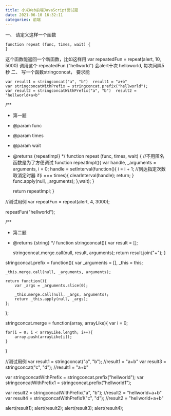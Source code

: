```yaml
---
title: 小米Web前端JavaScript面试题
date: 2021-06-10 16:32:11
categories: 前端
---
```

一、
请定义这样一个函数

```
function repeat (func, times, wait) {
}
```
这个函数能返回一个新函数，比如这样用
var repeatedFun = repeat(alert, 10, 5000)
调用这个 repeatedFun ("hellworld")
会alert十次 helloworld, 每次间隔5秒
二、
写一个函数stringconcat， 要求能
```
var result1 = stringconcat("a", "b")  result1 = "a+b"
var stringconcatWithPrefix = stringconcat.prefix("hellworld");
var result2 = stringconcatWithPrefix("a", "b")  result2 = "hellworld+a+b"
```

/**
 * 第一题
 * @param func
 * @param times
 * @param wait
 * @returns {repeatImpl}
 */
function repeat (func, times, wait) {
    //不用匿名函数是为了方便调试
    function repeatImpl(){
        var handle,
            _arguments = arguments,
            i = 0;
        handle = setInterval(function(){
            i = i + 1;
            //到达指定次数取消定时器
            if(i === times){
                clearInterval(handle);
                return;
            }
            func.apply(null, _arguments);
        },wait);
    }

    return repeatImpl;
}

//测试用例
var repeatFun = repeat(alert, 4, 3000);

repeatFun("hellworld");


/**
 * 第二题
 * @returns {string}
 */
function stringconcat(){
    var result = [];

    stringconcat.merge.call(null, result, arguments);
    return result.join("+");
}

stringconcat.prefix = function(){
    var _arguments = [],
        _this = this;

    _this.merge.call(null, _arguments, arguments);

    return function(){
        var _args = _arguments.slice(0);

        _this.merge.call(null, _args, arguments);
        return _this.apply(null, _args);
    };
};

stringconcat.merge = function(array, arrayLike){
    var i = 0;

    for(i = 0; i < arrayLike.length; i++){
        array.push(arrayLike[i]);
    }
}


//测试用例
var result1 = stringconcat("a", "b"); //result1 = "a+b"
var result3 = stringconcat("c", "d"); //result1 = "a+b"

var stringconcatWithPrefix = stringconcat.prefix("hellworld");
var stringconcatWithPrefix1 = stringconcat.prefix("hellworld1");

var result2 = stringconcatWithPrefix("a", "b"); //result2 = "hellworld+a+b"
var result4 = stringconcatWithPrefix1("c", "d"); //result2 = "hellworld+a+b"

alert(result1);
alert(result2);
alert(result3);
alert(result4);
